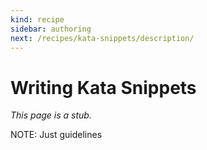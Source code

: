 ```yaml
---
kind: recipe
sidebar: authoring
next: /recipes/kata-snippets/description/
---
```


# Writing Kata Snippets

_This page is a stub._

NOTE: Just guidelines